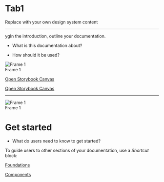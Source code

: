 
# Tab1

Replace with your own design system content

---

 ygIn the introduction, outline your documentation.

- What is this documentation about?

- How should it be used?

  
![Frame 1](https://studio-assets.supernova.io/design-systems/19054/4bda0378-e5dd-4e75-a9ff-149ac5f84b50.png?Expires=1980201600&Policy=eyJTdGF0ZW1lbnQiOlt7IlJlc291cmNlIjoiaHR0cHM6Ly9zdHVkaW8tYXNzZXRzLnN1cGVybm92YS5pby9kZXNpZ24tc3lzdGVtcy8xOTA1NC80YmRhMDM3OC1lNWRkLTRlNzUtYTlmZi0xNDlhYzVmODRiNTAucG5nIiwiQ29uZGl0aW9uIjp7IkRhdGVMZXNzVGhhbiI6eyJBV1M6RXBvY2hUaW1lIjoxOTgwMjAxNjAwfX19XX0_&Signature=mopyyDhxldYtuUnRK8g4SDBwirqdPkldhELigUc6IDausMz-XLSeX44iQUAnhyBExQKq~7F5ADrKEFy-Rzwra8D~brBw7bnZCFsIaId7kWK05Ip4b8ZCFIcSSBXcwNj3d3TRK1~hTLD85ItRkNySI1q~WrkG58ECMdCJfpTU72ynUYfV8xrZx4Wie3ukmDDUT9Saex0tadPgUK4Bofp~BP2FIw41TvMWa8o7J~yK1hgnnKF0crcDkEorL3QD4twAyB7uQtvZnYHrxXPkDbF5mZSsI680WTPui5~1Im3o-UPYRqu8x28J9fq~KfNL4IvVTk7nwGgcH2U8O9NAzetKHA__&Key-Pair-Id=APKAJGK34LCCAUR7N6LA)  
Frame 1  


  
[Open Storybook Canvas](https://6195b518b76f57003aa69b4c-ynczzfqqyq.chromatic.com/iframe.html?id=buttons-icontextbutton-coloredicontextbutton--default&full=1&addons=0&stories=0&panel=false&nav=false&viewMode=story)  


  
[Open Storybook Canvas](https://6195b518b76f57003aa69b4c-ynczzfqqyq.chromatic.com/iframe.html?id=feedback-banners--default&full=1&addons=0&stories=0&panel=false&nav=false&viewMode=story)  


---

  
  


  
![Frame 1](https://studio-assets.supernova.io/design-systems/19054/4bda0378-e5dd-4e75-a9ff-149ac5f84b50.png?Expires=1980201600&Policy=eyJTdGF0ZW1lbnQiOlt7IlJlc291cmNlIjoiaHR0cHM6Ly9zdHVkaW8tYXNzZXRzLnN1cGVybm92YS5pby9kZXNpZ24tc3lzdGVtcy8xOTA1NC80YmRhMDM3OC1lNWRkLTRlNzUtYTlmZi0xNDlhYzVmODRiNTAucG5nIiwiQ29uZGl0aW9uIjp7IkRhdGVMZXNzVGhhbiI6eyJBV1M6RXBvY2hUaW1lIjoxOTgwMjAxNjAwfX19XX0_&Signature=mopyyDhxldYtuUnRK8g4SDBwirqdPkldhELigUc6IDausMz-XLSeX44iQUAnhyBExQKq~7F5ADrKEFy-Rzwra8D~brBw7bnZCFsIaId7kWK05Ip4b8ZCFIcSSBXcwNj3d3TRK1~hTLD85ItRkNySI1q~WrkG58ECMdCJfpTU72ynUYfV8xrZx4Wie3ukmDDUT9Saex0tadPgUK4Bofp~BP2FIw41TvMWa8o7J~yK1hgnnKF0crcDkEorL3QD4twAyB7uQtvZnYHrxXPkDbF5mZSsI680WTPui5~1Im3o-UPYRqu8x28J9fq~KfNL4IvVTk7nwGgcH2U8O9NAzetKHA__&Key-Pair-Id=APKAJGK34LCCAUR7N6LA)  
Frame 1  


# Get started

- What do users need to know to get started?

To guide users to other sections of your documentation, use a *Shortcut* block:

  
[Foundations](#)  
  
[Components](#)  
  
